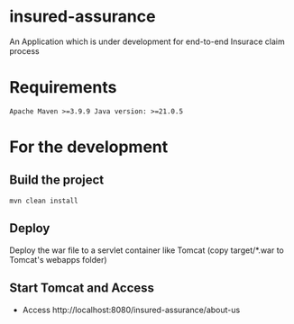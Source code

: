 # insured-assurance
An Application which is under development for end-to-end Insurace claim process

# Requirements
``
    Apache Maven >=3.9.9
    Java version: >=21.0.5
``

# For the development

## Build the project

``mvn clean install``

## Deploy

Deploy the war file to a servlet container like Tomcat (copy target/*.war to Tomcat's webapps folder)
 
## Start Tomcat and Access
  - Access http://localhost:8080/insured-assurance/about-us